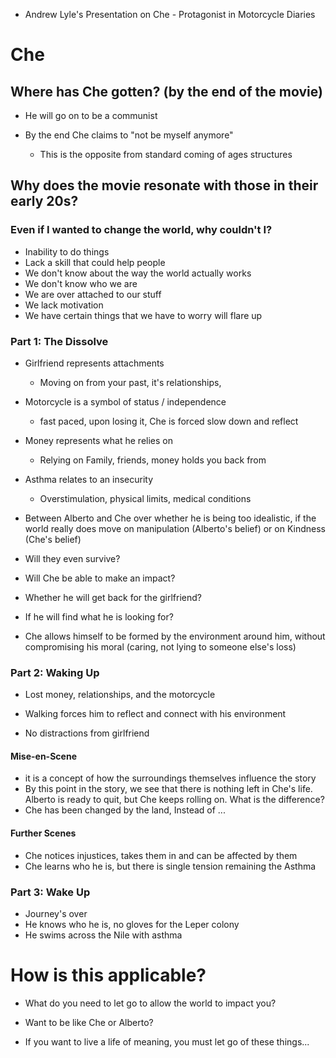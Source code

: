 - Andrew Lyle's Presentation on Che - Protagonist in Motorcycle Diaries 

# Che

## Where has Che gotten? (by the end of the movie)
- He will go on to be a communist 

- By the end Che claims to "not be myself anymore"
	- This is the opposite from standard coming of ages structures

## Why does the movie resonate with those in their early 20s?

### Even if I wanted to change the world, why couldn't I?
- Inability to do things
- Lack a skill that could help people
- We don't know about the way the world actually works
- We don't know who we are
- We are over attached to our stuff 
- We lack motivation
- We have certain things that we have to worry will flare up

### Part 1: The Dissolve
- Girlfriend represents attachments
	- Moving on from your past, it's relationships,
- Motorcycle is a symbol of status / independence
	- fast paced, upon losing it, Che is forced slow down and reflect 
- Money represents what he relies on
	- Relying on Family, friends, money holds you back from 
- Asthma relates to an insecurity 
	- Overstimulation, physical limits, medical conditions

- Between Alberto and Che over whether he is being too idealistic, if the world really does move on manipulation (Alberto's belief) or on Kindness (Che's belief)
- Will they even survive?
- Will Che be able to make an impact?
- Whether he will get back for the girlfriend?
- If he will find what he is looking for?

- Che allows himself to be formed by the environment around him, without compromising his moral (caring, not lying to someone else's loss)

### Part 2: Waking Up
- Lost money, relationships, and the motorcycle

- Walking forces him to reflect and connect with his environment
- No distractions from girlfriend

#### Mise-en-Scene
- it is a concept of how the surroundings themselves influence the story
- By this point in the story, we see that there is nothing left in Che's life. Alberto is ready to quit, but Che keeps rolling on. What is the difference?
- Che has been changed by the land, Instead of ...

#### Further Scenes
- Che notices injustices, takes them in and can be affected by them
- Che learns who he is, but there is single tension remaining the Asthma

### Part 3: Wake Up
- Journey's over
- He knows who he is, no gloves for the Leper colony
- He swims across the Nile with asthma


# How is this applicable?
- What do you need to let go to allow the world to impact you?
- Want to be like Che or Alberto?

- If you want to live a life of meaning, you must let go of these things...


